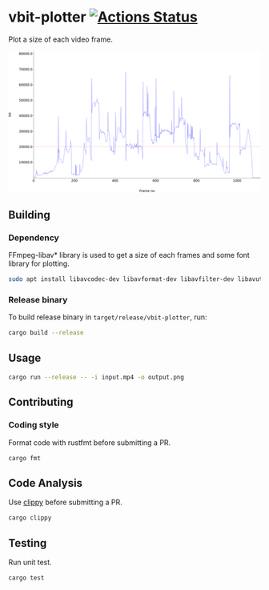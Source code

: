 # vbit-plotter [![Actions Status](https://github.com/takehirokj/vbit-plotter/workflows/vbit-plotter/badge.svg)](https://github.com/takehirokj/vbit-plotter/actions)

Plot a size of each video frame.

![Image](example/output.png)

## Building
### Dependency
FFmpeg-libav* library is used to get a size of each frames and some font library for plotting.
```sh
sudo apt install libavcodec-dev libavformat-dev libavfilter-dev libavutil-dev libfontconfig1-dev
```

### Release binary
To build release binary in `target/release/vbit-plotter`, run:

```sh
cargo build --release
```

## Usage
```sh
cargo run --release -- -i input.mp4 -o output.png
```

## Contributing
### Coding style
Format code with rustfmt before submitting a PR.
```sh
cargo fmt
```

## Code Analysis
Use [clippy](https://github.com/rust-lang/rust-clippy) before submitting a PR.
```sh
cargo clippy
```

## Testing
Run unit test.
```sh
cargo test
```

